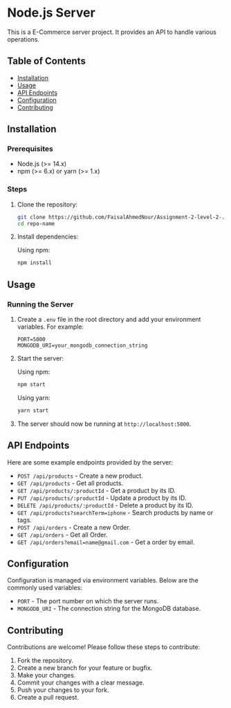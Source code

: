 # Node.js Server

This is a E-Commerce server project. It provides an API to handle various operations.

## Table of Contents

- [Installation](#installation)
- [Usage](#usage)
- [API Endpoints](#api-endpoints)
- [Configuration](#configuration)
- [Contributing](#contributing)


## Installation

### Prerequisites

- Node.js (>= 14.x)
- npm (>= 6.x) or yarn (>= 1.x)

### Steps

1. Clone the repository:

    ```bash
    git clone https://github.com/FaisalAhmedNour/Assignment-2-level-2-.git
    cd repo-name
    ```

2. Install dependencies:

    Using npm:
    ```bash
    npm install
    ```


## Usage

### Running the Server

1. Create a `.env` file in the root directory and add your environment variables. For example:

    ```env
    PORT=5000
    MONGODB_URI=your_mongodb_connection_string
    ```

2. Start the server:

    Using npm:
    ```bash
    npm start
    ```

    Using yarn:
    ```bash
    yarn start
    ```

3. The server should now be running at `http://localhost:5000`.


## API Endpoints

Here are some example endpoints provided by the server:

- `POST /api/products` - Create a new product.
- `GET /api/products` - Get all products.
- `GET /api/products/:productId` - Get a product by its ID.
- `PUT /api/products/:productId` - Update a product by its ID.
- `DELETE /api/products/:productId` - Delete a product by its ID.
- `GET /api/products?searchTerm=iphone` - Search products by name or tags.
- `POST /api/orders` - Create a new Order.
- `GET /api/orders` - Get all Order.
- `GET /api/orders?email=name@gmail.com` - Get a order by email.


## Configuration

Configuration is managed via environment variables. Below are the commonly used variables:

- `PORT` - The port number on which the server runs.
- `MONGODB_URI` - The connection string for the MongoDB database.


## Contributing

Contributions are welcome! Please follow these steps to contribute:

1. Fork the repository.
2. Create a new branch for your feature or bugfix.
3. Make your changes.
4. Commit your changes with a clear message.
5. Push your changes to your fork.
6. Create a pull request.

